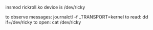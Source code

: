 insmod rickroll.ko
device is /dev/ricky

to observe messages: journalctl -f _TRANSPORT=kernel 
to read: dd if=/dev/ricky
to open: cat /dev/ricky
